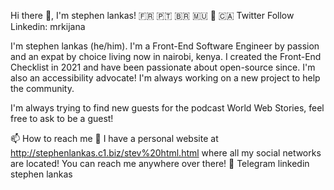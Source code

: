 Hi there 👋, I'm stephen lankas! 🇫🇷 🇵🇹 🇧🇷 🇲🇺 📍 🇨🇦 Twitter Follow Linkedin: mrkijana

I'm stephen lankas (he/him). I'm a Front-End Software Engineer by passion and an expat by choice living now in nairobi, kenya. I created the Front-End Checklist in 2021 and have been passionate about open-source since. I'm also an accessibility advocate! I'm always working on a new project to help the community.

I'm always trying to find new guests for the podcast World Web Stories, feel free to ask to be a guest!

📫 How to reach me 🔗 I have a personal website at http://stephenlankas.c1.biz/stev%20html.html where all my social networks are located! You can reach me anywhere over there! 💬 Telegram linkedin stephen lankas
